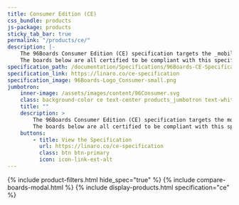 ```yaml
---
title: Consumer Edition (CE)
css_bundle: products
js-package: products
sticky_tab_bar: true
permalink: "/products/ce/"
description: |-
    The 96Boards Consumer Edition (CE) specification targets the _mobile_, _embedded_ and _digital home_ segments.
    The boards below are all certified to be compliant with this specification.
specification_path: /documentation/Specifications/96Boards-CE-Specification.pdf
specification_link: https://linaro.co/ce-specification
specification_image: 96Boards-Logo_Consumer-small.png
jumbotron:
    inner-image: /assets/images/content/96Consumer.svg
    class: background-color ce text-center products_jumbotron text-white
    title: ""
    description: >
        The 96Boards Consumer Edition (CE) specification targets the mobile, embedded and digital home segments.
        The boards below are all certified to be compliant with this specification.
    buttons:
        - title: View the Specification
          url: https://linaro.co/ce-specification
          class: btn btn-primary
          icon: icon-link-ext-alt
---
```

{% include product-filters.html hide_spec="true" %}
{% include compare-boards-modal.html %}
{% include display-products.html specification="ce" %}
